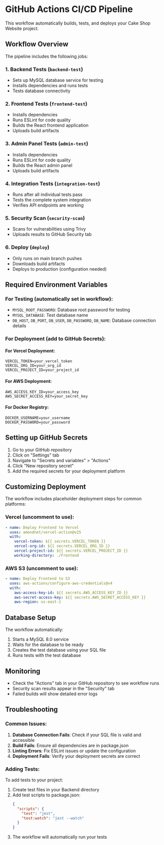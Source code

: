 # GitHub Actions CI/CD Pipeline

This workflow automatically builds, tests, and deploys your Cake Shop Website project.

## Workflow Overview

The pipeline includes the following jobs:

### 1. Backend Tests (`backend-test`)
- Sets up MySQL database service for testing
- Installs dependencies and runs tests
- Tests database connectivity

### 2. Frontend Tests (`frontend-test`)
- Installs dependencies
- Runs ESLint for code quality
- Builds the React frontend application
- Uploads build artifacts

### 3. Admin Panel Tests (`admin-test`)
- Installs dependencies
- Runs ESLint for code quality
- Builds the React admin panel
- Uploads build artifacts

### 4. Integration Tests (`integration-test`)
- Runs after all individual tests pass
- Tests the complete system integration
- Verifies API endpoints are working

### 5. Security Scan (`security-scan`)
- Scans for vulnerabilities using Trivy
- Uploads results to GitHub Security tab

### 6. Deploy (`deploy`)
- Only runs on main branch pushes
- Downloads build artifacts
- Deploys to production (configuration needed)

## Required Environment Variables

### For Testing (automatically set in workflow):
- `MYSQL_ROOT_PASSWORD`: Database root password for testing
- `MYSQL_DATABASE`: Test database name
- `DB_HOST`, `DB_PORT`, `DB_USER`, `DB_PASSWORD`, `DB_NAME`: Database connection details

### For Deployment (add to GitHub Secrets):

#### For Vercel Deployment:
```
VERCEL_TOKEN=your_vercel_token
VERCEL_ORG_ID=your_org_id
VERCEL_PROJECT_ID=your_project_id
```

#### For AWS Deployment:
```
AWS_ACCESS_KEY_ID=your_access_key
AWS_SECRET_ACCESS_KEY=your_secret_key
```

#### For Docker Registry:
```
DOCKER_USERNAME=your_username
DOCKER_PASSWORD=your_password
```

## Setting up GitHub Secrets

1. Go to your GitHub repository
2. Click on "Settings" tab
3. Navigate to "Secrets and variables" > "Actions"
4. Click "New repository secret"
5. Add the required secrets for your deployment platform

## Customizing Deployment

The workflow includes placeholder deployment steps for common platforms:

### Vercel (uncomment to use):
```yaml
- name: Deploy Frontend to Vercel
  uses: amondnet/vercel-action@v25
  with:
    vercel-token: ${{ secrets.VERCEL_TOKEN }}
    vercel-org-id: ${{ secrets.VERCEL_ORG_ID }}
    vercel-project-id: ${{ secrets.VERCEL_PROJECT_ID }}
    working-directory: ./Frontend
```

### AWS S3 (uncomment to use):
```yaml
- name: Deploy Frontend to S3
  uses: aws-actions/configure-aws-credentials@v4
  with:
    aws-access-key-id: ${{ secrets.AWS_ACCESS_KEY_ID }}
    aws-secret-access-key: ${{ secrets.AWS_SECRET_ACCESS_KEY }}
    aws-region: us-east-1
```

## Database Setup

The workflow automatically:
1. Starts a MySQL 8.0 service
2. Waits for the database to be ready
3. Creates the test database using your SQL file
4. Runs tests with the test database

## Monitoring

- Check the "Actions" tab in your GitHub repository to see workflow runs
- Security scan results appear in the "Security" tab
- Failed builds will show detailed error logs

## Troubleshooting

### Common Issues:

1. **Database Connection Fails**: Check if your SQL file is valid and accessible
2. **Build Fails**: Ensure all dependencies are in package.json
3. **Linting Errors**: Fix ESLint issues or update the configuration
4. **Deployment Fails**: Verify your deployment secrets are correct

### Adding Tests:

To add tests to your project:
1. Create test files in your Backend directory
2. Add test scripts to package.json:
   ```json
   {
     "scripts": {
       "test": "jest",
       "test:watch": "jest --watch"
     }
   }
   ```
3. The workflow will automatically run your tests
